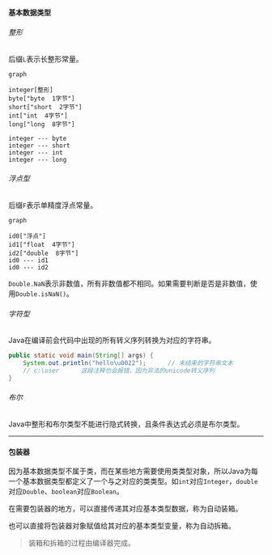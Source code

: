 #### 基本数据类型

###### 整形

后缀`L`表示长整形常量。

```mermaid
graph

integer[整形]
byte["byte  1字节"]
short["short  2字节"]
int["int  4字节"]
long["long  8字节"]

integer --- byte
integer --- short
integer --- int
integer --- long
```

###### 浮点型

后缀`F`表示单精度浮点常量。

```mermaid
graph

id0["浮点"]
id1["float  4字节"]
id2["double  8字节"]
id0 --- id1
id0 --- id2
```

`Double.NaN`表示非数值，所有非数值都不相同。如果需要判断是否是非数值，使用`Double.isNaN()`。

###### 字符型

Java在编译前会代码中出现的所有转义序列转换为对应的字符串。

```java
public static void main(String[] args) {
    System.out.println("hello\u0022");      // 未结束的字符串文本
    // c:\user      这段注释也会报错，因为非法的unicode转义序列
}
```

###### 布尔

Java中整形和布尔类型不能进行隐式转换，且条件表达式必须是布尔类型。

---

#### 包装器

因为基本数据类型不属于类，而在某些地方需要使用类类型对象，所以Java为每一个基本数据类型都定义了一个与之对应的类类型。如`int`对应`Integer`，`double`对应`Double`、`boolean`对应`Boolean`。

在需要包装器的地方，可以直接传递其对应基本类型数据，称为自动装箱。

也可以直接将包装器对象赋值给其对应的基本类型变量，称为自动拆箱。

> 装箱和拆箱的过程由编译器完成。
